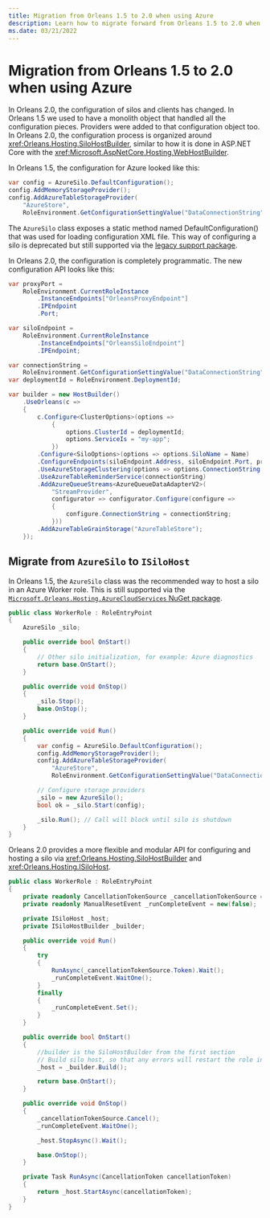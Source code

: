```yaml
---
title: Migration from Orleans 1.5 to 2.0 when using Azure
description: Learn how to migrate forward from Orleans 1.5 to 2.0 when using Azure.
ms.date: 03/21/2022
---
```


# Migration from Orleans 1.5 to 2.0 when using Azure

In Orleans 2.0, the configuration of silos and clients has changed. In Orleans 1.5 we used to have a monolith object that handled all the configuration pieces. Providers were added to that configuration object too. In Orleans 2.0, the configuration process is organized around <xref:Orleans.Hosting.SiloHostBuilder>, similar to how it is done in ASP.NET Core with the <xref:Microsoft.AspNetCore.Hosting.WebHostBuilder>.

In Orleans 1.5, the configuration for Azure looked like this:

```csharp
var config = AzureSilo.DefaultConfiguration();
config.AddMemoryStorageProvider();
config.AddAzureTableStorageProvider(
    "AzureStore",
    RoleEnvironment.GetConfigurationSettingValue("DataConnectionString"));
```

The `AzureSilo` class exposes a static method named DefaultConfiguration() that was used for loading configuration XML file.
This way of configuring a silo is deprecated but still supported via the [legacy support package](https://www.nuget.org/packages/Microsoft.Orleans.Core.Legacy/).

In Orleans 2.0, the configuration is completely programmatic. The new configuration API  looks like this:

```csharp
var proxyPort =
    RoleEnvironment.CurrentRoleInstance
        .InstanceEndpoints["OrleansProxyEndpoint"]
        .IPEndpoint
        .Port;

var siloEndpoint =
    RoleEnvironment.CurrentRoleInstance
        .InstanceEndpoints["OrleansSiloEndpoint"]
        .IPEndpoint;

var connectionString =
    RoleEnvironment.GetConfigurationSettingValue("DataConnectionString");
var deploymentId = RoleEnvironment.DeploymentId;

var builder = new HostBuilder()
    .UseOrleans(c =>
    {
        c.Configure<ClusterOptions>(options =>
            {
                options.ClusterId = deploymentId;
                options.ServiceIs = "my-app";
            })
        .Configure<SiloOptions>(options => options.SiloName = Name)
        .ConfigureEndpoints(siloEndpoint.Address, siloEndpoint.Port, proxyPort)
        .UseAzureStorageClustering(options => options.ConnectionString = connectionString)
        .UseAzureTableReminderService(connectionString)
        .AddAzureQueueStreams<AzureQueueDataAdapterV2>(
            "StreamProvider",
            configurator => configurator.Configure(configure =>
            {
                configure.ConnectionString = connectionString;
            }))
        .AddAzureTableGrainStorage("AzureTableStore");
    });
```

## Migrate from `AzureSilo` to `ISiloHost`

In Orleans 1.5, the `AzureSilo` class was the recommended way to host a silo in an Azure Worker role. This is still supported via the [`Microsoft.Orleans.Hosting.AzureCloudServices` NuGet package](https://www.nuget.org/packages/Microsoft.Orleans.Hosting.AzureCloudServices/).

```csharp
public class WorkerRole : RoleEntryPoint
{
    AzureSilo _silo;

    public override bool OnStart()
    {
        // Other silo initialization, for example: Azure diagnostics
        return base.OnStart();
    }

    public override void OnStop()
    {
        _silo.Stop();
        base.OnStop();
    }

    public override void Run()
    {
        var config = AzureSilo.DefaultConfiguration();
        config.AddMemoryStorageProvider();
        config.AddAzureTableStorageProvider(
            "AzureStore",
            RoleEnvironment.GetConfigurationSettingValue("DataConnectionString"));

        // Configure storage providers
        _silo = new AzureSilo();
        bool ok = _silo.Start(config);

        _silo.Run(); // Call will block until silo is shutdown
    }
}
```

Orleans 2.0 provides a more flexible and modular API for configuring and hosting a silo via <xref:Orleans.Hosting.SiloHostBuilder> and <xref:Orleans.Hosting.ISiloHost>.

```csharp
public class WorkerRole : RoleEntryPoint
{
    private readonly CancellationTokenSource _cancellationTokenSource = new();
    private readonly ManualResetEvent _runCompleteEvent = new(false);

    private ISiloHost _host;
    private ISiloHostBuilder _builder;

    public override void Run()
    {
        try
        {
            RunAsync(_cancellationTokenSource.Token).Wait();
            _runCompleteEvent.WaitOne();
        }
        finally
        {
            _runCompleteEvent.Set();
        }
    }

    public override bool OnStart()
    {
        //builder is the SiloHostBuilder from the first section
        // Build silo host, so that any errors will restart the role instance
        _host = _builder.Build();

        return base.OnStart();
    }

    public override void OnStop()
    {
        _cancellationTokenSource.Cancel();
        _runCompleteEvent.WaitOne();

        _host.StopAsync().Wait();

        base.OnStop();
    }

    private Task RunAsync(CancellationToken cancellationToken)
    {
        return _host.StartAsync(cancellationToken);
    }
}
```
